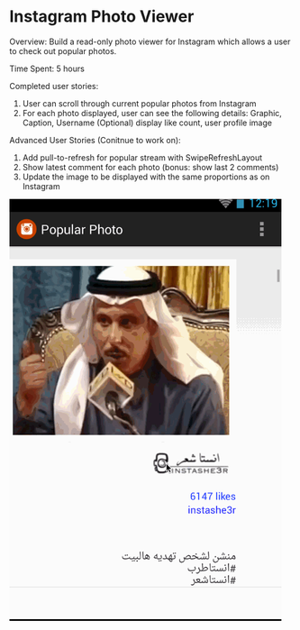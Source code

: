 <h1>Instagram Photo Viewer</h1>

Overview: Build a read-only photo viewer for Instagram which allows a user to check out popular photos.

Time Spent: 5 hours 

Completed user stories:

1. User can scroll through current popular photos from Instagram
2. For each photo displayed, user can see the following details:
Graphic, Caption, Username
(Optional) display like count, user profile image 

Advanced User Stories (Conitnue to work on):

1. Add pull-to-refresh for popular stream with SwipeRefreshLayout
2. Show latest comment for each photo (bonus: show last 2 comments)
3. Update the image to be displayed with the same proportions as on Instagram

![Alt text](https://github.com/cassiomo/MyInstagram/blob/master/popular.gif "popular.gif")
